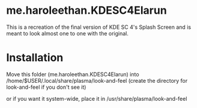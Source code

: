 # me.haroleethan.KDESC4Elarun
This is a recreation of the final version of KDE SC 4's Splash Screen and is meant to look almost one to one with the original.

# Installation
Move this folder (me.haroleethan.KDESC4Elarun) into /home/$USER/.local/share/plasma/look-and-feel (create the directory for look-and-feel if you don't see it)

or if you want it system-wide, place it in /usr/share/plasma/look-and-feel
